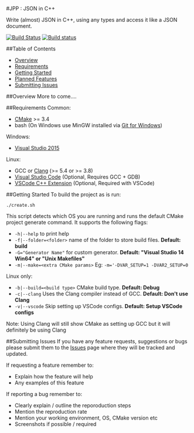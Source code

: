 #JPP : JSON in C++

Write (almost) JSON in C++, using any types and access it like a JSON document.

[![Build Status](https://travis-ci.org/crezefire/jpp.svg?branch=master)](https://travis-ci.org/crezefire/jpp) [![Build status](https://ci.appveyor.com/api/projects/status/3mjmih723iqtgpc5?svg=true)](https://ci.appveyor.com/project/crezefire/jpp)

##Table of Contents
- [Overview](#overview)
- [Requirements](#requirements)
- [Getting Started](#getting-started)
- [Planned Features](https://github.com/crezefire/jpp/projects/1)
- [Submitting Issues](#submitting-issues)

##Overview
More to come....

##Requirements
Common:
- [CMake](https://cmake.org/download/) >= 3.4
- bash (On Windows use MinGW installed via [Git for Windows](https://git-scm.com/downloads))

Windows:
- [Visual Studio 2015](https://www.visualstudio.com/en-us/downloads/download-visual-studio-vs.aspx)

Linux:
- GCC or [Clang](http://llvm.org/releases/) (>= 5.4 or >= 3.8)
- [Visual Studio Code](https://code.visualstudio.com/download) (Optional, Requires GCC + GDB)
- [VSCode C++ Extension](https://marketplace.visualstudio.com/items?itemName=ms-vscode.cpptools) (Optional, Required with VSCode)

##Getting Started
To build the project as is run:

```shell
./create.sh
```
This script detects which OS you are running and runs the default CMake project generate command. It supports the following flags:
- `-h|--help` to print help
- `-f|--folder=<folder>` name of the folder to store build files. **Default: build**
- `-G="Generator Name"` for custom generator. **Default: "Visual Studio 14 Win64" or "Unix Makefiles"**
- `-m|--make=<extra CMake params>` Eg: `-m='-DVAR_SETUP=1 -DVAR2_SETUP=0`

Linux only:
- `-b|--build=<build type>` CMake build type. **Default: Debug**
- `-c|--clang` Uses the Clang compiler instead of GCC. **Default: Don't use Clang**
- `-v|--vscode` Skip setting up VSCode configs. **Default: Setup VSCode configs**

Note: Using Clang will still show CMake as setting up GCC but it will definitely be using Clang

##Submitting Issues
If you have any feature requests, suggestions or bugs please submit them to the [Issues](https://github.com/crezefire/cxp/issues) page where they will be tracked and updated.

If requesting a feature remember to:
- Explain how the feature will help
- Any examples of this feature

If reporting a bug remember to:
- Clearly explain / outline the reporoduction steps
- Mention the reproduction rate
- Mention your working environment, OS, CMake version etc
- Screenshots if possible / required
